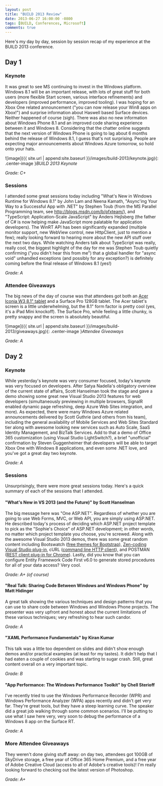 ```yaml
---
layout: post
title: "BUILD 2013 Review"
date: 2013-06-27 16:00:00 -0800
tags: [BUILD, Conferences, Microsoft]
comments: true
---
```


Here's my day by day, session by session recap of my experience at the BUILD 2013 conference.

## Day 1

### Keynote

It was great to see MS continuing to invest in the Windows platform. Windows 8.1 will be an important release, with lots of great stuff for both users (more flexible Start screen, various interface refinements) and developers (improved performance, improved tooling). I was hoping for an Xbox One related announcement ("you can now release your Win8 apps on Xbox!") and surprise information about Haswell based Surface devices. Neither happened of course (sigh). There was also no new information about Windows Phone 8.1 and an improved code sharing experience between it and Windows 8. Considering that the chatter online suggests that the next version of Windows Phone is going to lag about 6 months behind the release of Windows 8.1, I guess that's not surprising. People are expecting major announcements about Windows Azure tomorrow, so hold onto your hats.

![image]({{ site.url | append:site.baseurl }}/images/build-2013/keynote.jpg){: .center-image }*BUILD 2013 Keynote*

*Grade: C+*

### Sessions

I attended some great sessions today including "What's New in Windows Runtime for Windows 8.1" by John Lam and Neena Kamath, "Async'ing Your Way to a Successful App with .NET" by Stephen Toub (from the MS Parallel Programming team, see http://blogs.msdn.com/b/pfxteam/), and "TypeScript: Application-Scale JavaScript" by Anders Hejlsberg (the father of C# is now helping make JavaScript more palatable for application developers). The WinRT API has been significantly expanded (multiple monitor support, new WebView control, new HttpClient, just to mention a few); really looking forward to hearing more about the new API stuff over the next two days. While watching Anders talk about TypeScript was really, really cool, the biggest highlight of the day for me was Stephen Toub quietly confirming ("you didn't hear this from me") that a global handler for "async void" unhandled exceptions (and possibly for any exception?) is definitely coming before the final release of Windows 8.1 (yes!)

*Grade: A*

### Attendee Giveaways

The big news of the day of course was that attendees got both an [Acer Iconia W3 8.1" tablet](http://www.engadget.com/2013/06/02/acer-iconia-w3-8-inch-windows-8-tablet/) and a Surface Pro 128GB tablet. The Acer tablet's screen is a little underwhelming, but the 8.1" form factor is pretty cool (yes, it's a iPad Mini knockoff). The Surface Pro, while feeling a little chunky, is pretty snappy and the screen is absolutely beautiful.

![image]({{ site.url | append:site.baseurl }}/images/build-2013/giveaways.jpg){: .center-image }*Attendee Giveaways*

*Grade: A*

## Day 2

### Keynote

While yesterday's keynote was very consumer focused, today's keynote was very focused on developers. After Satya Nadella's obligatory overview of the current state of affairs, Scott Hanselman took the stage and gave a demo showing some great new Visual Studio 2013 features for web developers (simultaneously previewing in multiple browsers, SignalR enabled dynamic page refreshing, deep Azure Web Sites integration, and more). As expected, there were many Windows Azure related announcements delivered by Scott Guthrie (and others from his team), including the general availability of Mobile Services and Web Sites Standard tier along with awesome looking new services such as Auto Scale, SaaS Identity Management, and BizTalk Services. Add to that a demo of Office 365 customization (using Visual Studio LightSwitch?), a brief "unofficial" confirmation by Steven Guggenheimer that developers will be able to target Xbox One with Windows 8 applications, and even some .NET love, and you've got a great day two keynote.

*Grade: A*

### Sessions

Unsurprisingly, there were more great sessions today. Here's a quick summary of each of the sessions that I attended.  

#### "What's New in VS 2013 (and the Future)" by Scott Hanselman

The big message here was "One ASP.NET". Regardless of whether you are going to use Web Forms, MVC, or Web API, you are simply using ASP.NET. He described today's process of deciding which ASP.NET project template to pick as the "Sophie's Choice" of ASP.NET development; in other words, no matter which project template you choose, you're screwed. Along with the awesome Visual Studio 2013 demos, there was some great random content including Bootswatch ([free themes for Bootstrap](http://bootswatch.com/)), [Zen-coding Visual Studio plug-in](http://zencoding.codeplex.com/), cURL ([command line HTTP client](http://curl.haxx.se/)), and POSTMAN ([REST client plug-in for Chrome](https://chrome.google.com/webstore/detail/postman-rest-client/fdmmgilgnpjigdojojpjoooidkmcomcm?hl=en)). Lastly, did you know that you can configure Entity Framework Code First v6.0 to generate stored procedures for all of your data access? Very cool.

*Grade: A+ (of course)*

#### "Real Talk: Sharing Code Between Windows and Windows Phone" by Matt Hidinger

A great talk showing the various techniques and design patterns that you can use to share code between Windows and Windows Phone projects. The presenter was very upfront and honest about the current limitations of these various techniques; very refreshing to hear such candor.

*Grade: A*

#### "XAML Performance Fundamentals" by Kiran Kumar

This talk was a little too dependent on slides and didn't show enough demos and/or practical examples (at least for my tastes). It didn't help that I had eaten a couple of cookies and was starting to sugar crash. Still, great content overall on a very important topic.

*Grade: B*

#### "App Performance: The Windows Performance Toolkit" by Chell Sterioff

I've recently tried to use the Windows Performance Recorder (WPR) and Windows Performance Analyzer (WPA) apps recently and didn't get very far. They're great tools, but they have a steep learning curve. The speaker did a great job walking through some common scenarios. I'll be putting to use what I saw here very, very soon to debug the performance of a Windows 8 app on the Surface RT.

*Grade: A*

### More Attendee Giveaways

They weren't done giving stuff away: on day two, attendees got 100GB of SkyDrive storage, a free year of Office 365 Home Premium, and a free year of Adobe Creative Cloud (access to all of Adobe's creative tools)! I'm really looking forward to checking out the latest version of Photoshop.

*Grade: A+*
